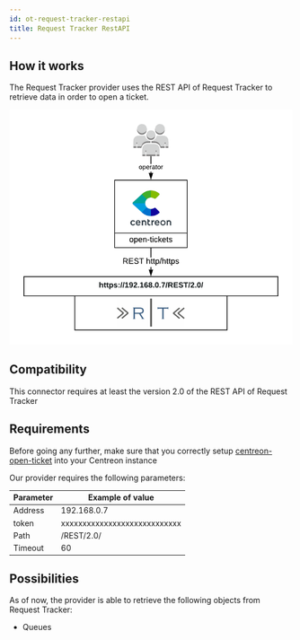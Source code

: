 ```yaml
---
id: ot-request-tracker-restapi
title: Request Tracker RestAPI
---
```


## How it works

The Request Tracker provider uses the REST API of Request Tracker to retrieve
data in order to open a ticket.

![architecture](../../assets/integrations/open-tickets/ot-request-tracker2-architecture.png)

## Compatibility

This connector requires at least the version 2.0 of the REST API of Request
Tracker

## Requirements

Before going any further, make sure that you correctly setup
[centreon-open-ticket](https://documentation.centreon.com/docs/centreon-open-tickets/en/latest/installation/index.html)
into your Centreon instance

Our provider requires the following parameters:

| Parameter | Example of value             |
| --------- | ---------------------------- |
| Address   | 192.168.0.7                  |
| token     | xxxxxxxxxxxxxxxxxxxxxxxxxxxx |
| Path      | /REST/2.0/                   |
| Timeout   | 60                           |

## Possibilities

As of now, the provider is able to retrieve the following objects from Request
Tracker:

  - Queues
